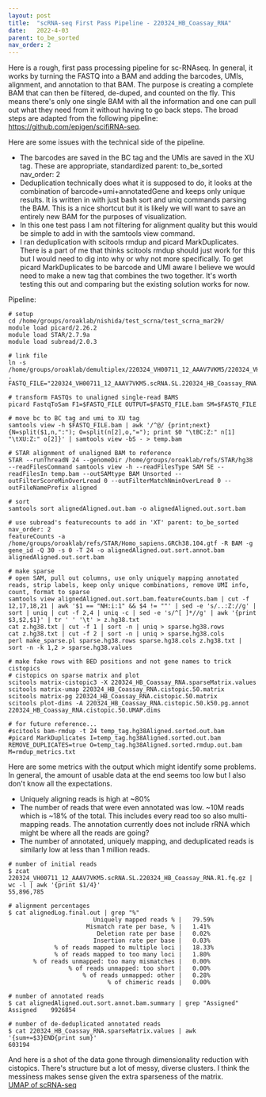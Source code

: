 ```yaml
---
layout: post
title:  "scRNA-seq First Pass Pipeline - 220324_HB_Coassay_RNA"
date:   2022-4-03
parent: to_be_sorted
nav_order: 2
---
```


Here is a rough, first pass processing pipeline for sc-RNAseq. In general, it works by turning the FASTQ into a BAM and adding the barcodes, UMIs, alignment, and annotation to that BAM. The purpose is creating a complete BAM that can then be filtered, de-duped, and counted on the fly. This means there's only one single BAM with all the information and one can pull out what they need from it without having to go back steps. The broad steps are adapted from the following pipeline: https://github.com/epigen/scifiRNA-seq.

Here are some issues with the technical side of the pipeline.
- The barcodes are saved in the BC tag and the UMIs are saved in the XU tag. These are appropriate, standardized parent: to_be_sorted
nav_order: 2
- Deduplication technically does what it is supposed to do, it looks at the combination of barcode+umi+annotatedGene and keeps only unique results. It is written in with just bash sort and uniq commands parsing the BAM. This is a nice shortcut but it is likely we will want to save an entirely new BAM for the purposes of visualization.
- In this one test pass I am not filtering for alignment quality but this would be simple to add in with the samtools view command.
- I ran deduplication with scitools rmdup and picard MarkDuplicates. There is a part of me that thinks scitools rmdup should just work for this but I would need to dig into why or why not more specifically. To get picard MarkDuplicates to be barcode and UMI aware I believe we would need to make a new tag that combines the two together. It's worth testing this out and comparing but the existing solution works for now.

Pipeline:
```
# setup
cd /home/groups/oroaklab/nishida/test_scrna/test_scrna_mar29/
module load picard/2.26.2
module load STAR/2.7.9a
module load subread/2.0.3

# link file
ln -s /home/groups/oroaklab/demultiplex/220324_VH00711_12_AAAV7VKM5/220324_VH00711_12_AAAV7VKM5.scRNA.SL.220324_HB_Coassay_RNA.R1.fq.gz .
FASTQ_FILE="220324_VH00711_12_AAAV7VKM5.scRNA.SL.220324_HB_Coassay_RNA.R1.fq.gz"

# transform FASTQs to unaligned single-read BAMS
picard FastqToSam F1=$FASTQ_FILE OUTPUT=$FASTQ_FILE.bam SM=$FASTQ_FILE

# move bc to BC tag and umi to XU tag
samtools view -h $FASTQ_FILE.bam | awk '/^@/ {print;next} {N=split($1,n,":"); O=split(n[2],o,"="); print $0 "\tBC:Z:" n[1] "\tXU:Z:" o[2]}' | samtools view -bS - > temp.bam

# STAR alignment of unaligned BAM to reference
STAR --runThreadN 24 --genomeDir /home/groups/oroaklab/refs/STAR/hg38 --readFilesCommand samtools view -h --readFilesType SAM SE --readFilesIn temp.bam --outSAMtype BAM Unsorted --outFilterScoreMinOverLread 0 --outFilterMatchNminOverLread 0 --outFileNamePrefix aligned

# sort
samtools sort alignedAligned.out.bam -o alignedAligned.out.sort.bam

# use subread's featurecounts to add in 'XT' parent: to_be_sorted
nav_order: 2
featureCounts -a /home/groups/oroaklab/refs/STAR/Homo_sapiens.GRCh38.104.gtf -R BAM -g gene_id -Q 30 -s 0 -T 24 -o alignedAligned.out.sort.annot.bam alignedAligned.out.sort.bam

# make sparse
# open SAM, pull out columns, use only uniquely mapping annotated reads, strip labels, keep only unique combinations, remove UMI info, count, format to sparse
samtools view alignedAligned.out.sort.bam.featureCounts.bam | cut -f 12,17,18,21 | awk '$1 == "NH:i:1" && $4 != ""' | sed -e 's/..:Z://g' | sort | uniq | cut -f 2,4 | uniq -c | sed -e 's/^[ ]*//g' | awk '{print $3,$2,$1}' | tr ' ' '\t' > z.hg38.txt
cat z.hg38.txt | cut -f 1 | sort -n | uniq > sparse.hg38.rows
cat z.hg38.txt | cut -f 2 | sort -n | uniq > sparse.hg38.cols
perl make_sparse.pl sparse.hg38.rows sparse.hg38.cols z.hg38.txt | sort -n -k 1,2 > sparse.hg38.values

# make fake rows with BED positions and not gene names to trick cistopics
# cistopics on sparse matrix and plot
scitools matrix-cistopic3 -X 220324_HB_Coassay_RNA.sparseMatrix.values
scitools matrix-umap 220324_HB_Coassay_RNA.cistopic.50.matrix
scitools matrix-pg 220324_HB_Coassay_RNA.cistopic.50.matrix
scitools plot-dims -A 220324_HB_Coassay_RNA.cistopic.50.k50.pg.annot 220324_HB_Coassay_RNA.cistopic.50.UMAP.dims

# for future reference...
#scitools bam-rmdup -t 24 temp_tag.hg38Aligned.sorted.out.bam
#picard MarkDuplicates I=temp_tag.hg38Aligned.sorted.out.bam REMOVE_DUPLICATES=true O=temp_tag.hg38Aligned.sorted.rmdup.out.bam M=rmdup_metrics.txt
```

Here are some metrics with the output which might identify some problems. In general, the amount of usable data at the end seems too low but I also don't know all the expectations.
- Uniquely aligning reads is high at ~80%
- The number of reads that were even annotated was low. ~10M reads which is ~18% of the total. This includes every read too so also multi-mapping reads. The annotation currently does not include rRNA which might be where all the reads are going?
- The number of annotated, uniquely mapping, and deduplicated reads is similarly low at less than 1 million reads.

```
# number of initial reads
$ zcat 220324_VH00711_12_AAAV7VKM5.scRNA.SL.220324_HB_Coassay_RNA.R1.fq.gz | wc -l | awk '{print $1/4}'
55,896,785

# alignment percentages
$ cat alignedLog.final.out | grep "%"
                        Uniquely mapped reads % |	79.59%
                      Mismatch rate per base, % |	1.41%
                         Deletion rate per base |	0.02%
                        Insertion rate per base |	0.03%
             % of reads mapped to multiple loci |	18.33%
             % of reads mapped to too many loci |	1.80%
       % of reads unmapped: too many mismatches |	0.00%
                 % of reads unmapped: too short |	0.00%
                     % of reads unmapped: other |	0.28%
                            % of chimeric reads |	0.00%

# number of annotated reads
$ cat alignedAligned.out.sort.annot.bam.summary | grep "Assigned"
Assigned	9926854

# number of de-deduplicated annotated reads
$ cat 220324_HB_Coassay_RNA.sparseMatrix.values | awk '{sum+=$3}END{print sum}'
603194
```

And here is a shot of the data gone through dimensionality reduction with cistopics. There's structure but a lot of messy, diverse clusters. I think the messiness makes sense given the extra sparseness of the matrix.
<br>[UMAP of scRNA-seq](https://www.dropbox.com/s/rby6ltxidup3oag/blog_scrna.220324_HB_Coassay_RNA.cistopic.50.UMAP.plot.png?dl=0)